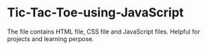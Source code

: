 # Tic-Tac-Toe-using-JavaScript
The file contains HTML file, CSS file and JavaScript files.
Helpful for projects and learning perpose.
